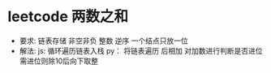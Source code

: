 # leetcode 两数之和
- 要求:
    链表存储 非空非负 整数
    逆序 一个结点只放一位
- 解法:
    js:
      循环遍历链表入栈
    py：
      将链表遍历 后相加 对加数进行判断是否进位  需进位则除10后向下取整